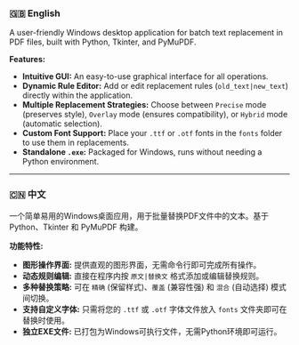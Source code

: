 ### 🇬🇧 English

A user-friendly Windows desktop application for batch text replacement in PDF files, built with Python, Tkinter, and PyMuPDF. 

**Features:**
- **Intuitive GUI:** An easy-to-use graphical interface for all operations.
- **Dynamic Rule Editor:** Add or edit replacement rules (`old_text|new_text`) directly within the application.
- **Multiple Replacement Strategies:** Choose between `Precise` mode (preserves style), `Overlay` mode (ensures compatibility), or `Hybrid` mode (automatic selection).
- **Custom Font Support:** Place your `.ttf` or `.otf` fonts in the `fonts` folder to use them in replacements.
- **Standalone `.exe`:** Packaged for Windows, runs without needing a Python environment.

---

### 🇨🇳 中文

一个简单易用的Windows桌面应用，用于批量替换PDF文件中的文本。基于 Python、Tkinter 和 PyMuPDF 构建。

**功能特性:**
- **图形操作界面:** 提供直观的图形界面，无需命令行即可完成所有操作。
- **动态规则编辑:** 直接在程序内按 `原文|替换文` 格式添加或编辑替换规则。
- **多种替换策略:** 可在 `精确` (保留样式)、`覆盖` (兼容性强) 和 `混合` (自动选择) 模式间切换。
- **支持自定义字体:** 只需将您的 `.ttf` 或 `.otf` 字体文件放入 `fonts` 文件夹即可在替换时使用。
- **独立EXE文件:** 已打包为Windows可执行文件，无需Python环境即可运行。
